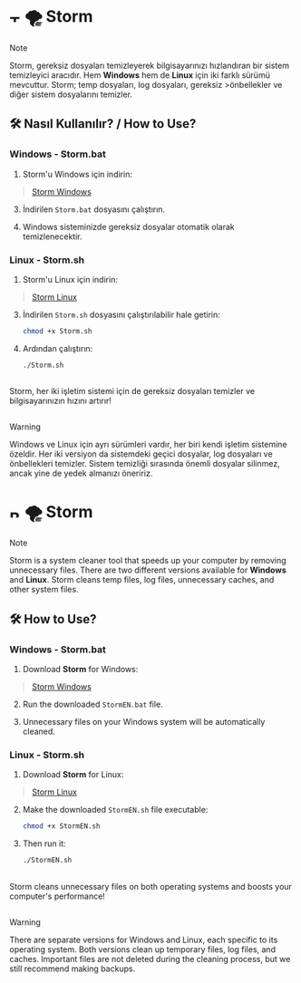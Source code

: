 # <img src="https://upload.wikimedia.org/wikipedia/commons/b/b4/Flag_of_Turkey.svg" alt="Türk Bayrağı" width="20" height="15"> 🌪 Storm 

>[!NOTE]
>Storm, gereksiz dosyaları temizleyerek bilgisayarınızı hızlandıran bir sistem temizleyici aracıdır. Hem **Windows** hem de **Linux** için iki farklı sürümü mevcuttur. Storm; temp dosyaları, log dosyaları, gereksiz >önbellekler ve diğer sistem dosyalarını temizler.

## 🛠 Nasıl Kullanılır? / How to Use?

### Windows - Storm.bat
1. Storm'u Windows için indirin:
>[Storm Windows](https://github.com/anlyetim/Storm-SystemCleaner/releases/download/Storm/Storm.bat)  
   
3. İndirilen `Storm.bat` dosyasını çalıştırın.
   
4. Windows sisteminizde gereksiz dosyalar otomatik olarak temizlenecektir.

### Linux - Storm.sh
1. Storm'u Linux için indirin:
>[Storm Linux](https://github.com/anlyetim/Storm-SystemCleaner/releases/download/Storm/Storm.sh)
   
3. İndirilen `Storm.sh` dosyasını çalıştırılabilir hale getirin:  
   ```bash
   chmod +x Storm.sh
   
4. Ardından çalıştırın:
   ```bash
   ./Storm.sh
##
Storm, her iki işletim sistemi için de gereksiz dosyaları temizler ve bilgisayarınızın hızını artırır!
##
>[!WARNING]
>Windows ve Linux için ayrı sürümleri vardır, her biri kendi işletim sistemine özeldir.
>Her iki versiyon da sistemdeki geçici dosyalar, log dosyaları ve önbellekleri temizler.
>Sistem temizliği sırasında önemli dosyalar silinmez, ancak yine de yedek almanızı öneririz.


# <img src="https://upload.wikimedia.org/wikipedia/en/a/ae/Flag_of_the_United_Kingdom.svg" alt="British Flag" width="20" height="15"> 🌪 Storm

>[!NOTE]  
>Storm is a system cleaner tool that speeds up your computer by removing unnecessary files. There are two different versions available for **Windows** and **Linux**. Storm cleans temp files, log files, unnecessary caches, and other system files.

## 🛠 How to Use?

### Windows - Storm.bat
1. Download **Storm** for Windows:  
>[Storm Windows](https://github.com/anlyetim/Storm-SystemCleaner/releases/download/Storm/StormEN.bat)  
   
2. Run the downloaded `StormEN.bat` file.
   
3. Unnecessary files on your Windows system will be automatically cleaned.

### Linux - Storm.sh
1. Download **Storm** for Linux:  
>[Storm Linux](https://github.com/anlyetim/Storm-SystemCleaner/releases/download/Storm/StormEN.sh)
   
2. Make the downloaded `StormEN.sh` file executable:  
   ```bash
   chmod +x StormEN.sh
3. Then run it:
   ```bash
   ./StormEN.sh
##
Storm cleans unnecessary files on both operating systems and boosts your computer's performance!
##
>[!WARNING]
>There are separate versions for Windows and Linux, each specific to its operating system.
>Both versions clean up temporary files, log files, and caches.
>Important files are not deleted during the cleaning process, but we still recommend making backups.
